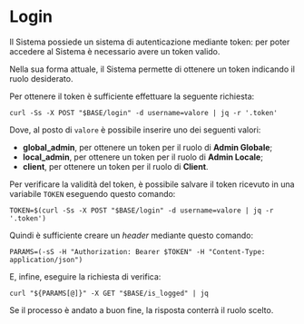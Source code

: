 # Login

Il Sistema possiede un sistema di autenticazione mediante token: per poter accedere al Sistema è necessario avere un token valido.

Nella sua forma attuale, il Sistema permette di ottenere un token indicando il ruolo desiderato.

Per ottenere il token è sufficiente effettuare la seguente richiesta:

`curl -Ss -X POST "$BASE/login" -d username=valore | jq -r '.token'`

Dove, al posto di `valore` è possibile inserire uno dei seguenti valori:

- **global_admin**, per ottenere un token per il ruolo di **Admin Globale**;
- **local_admin**, per ottenere un token per il ruolo di **Admin Locale**;
- **client**, per ottenere un token per il ruolo di **Client**.

Per verificare la validità del token, è possibile salvare il token ricevuto in una variabile `TOKEN` eseguendo questo comando:

`TOKEN=$(curl -Ss -X POST "$BASE/login" -d username=valore | jq -r '.token')`

Quindi è sufficiente creare un _header_ mediante questo comando:

`PARAMS=(-sS -H "Authorization: Bearer $TOKEN" -H "Content-Type: application/json")`

E, infine, eseguire la richiesta di verifica:

`curl "${PARAMS[@]}" -X GET "$BASE/is_logged" | jq`

Se il processo è andato a buon fine, la risposta conterrà il ruolo scelto.